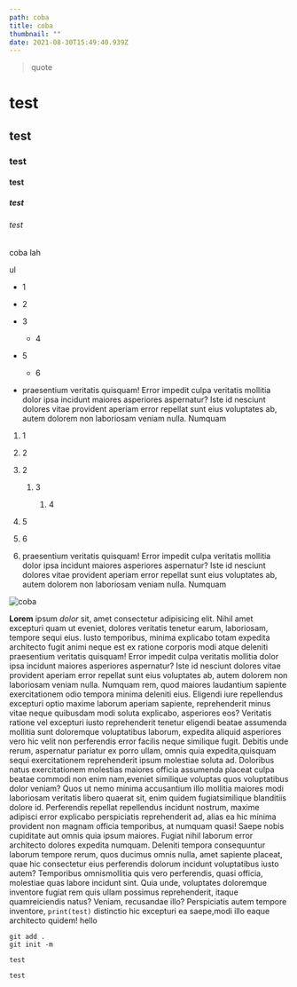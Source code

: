 ```yaml
---
path: coba
title: coba
thumbnail: ""
date: 2021-08-30T15:49:40.939Z
---
```


> quote

# test

## test

### test

#### test

##### test

###### test

coba lah

ul

- 1
- 2
- 3

  - 4

- 5

  - 6

- praesentium veritatis quisquam! Error impedit culpa veritatis mollitia dolor
  ipsa incidunt maiores asperiores aspernatur? Iste id nesciunt dolores vitae provident aperiam error repellat sunt eius voluptates ab, autem dolorem non laboriosam veniam nulla. Numquam

1. 1
2. 2
3. 2

   1. 3

      1. 4

4. 5
5. 6
6. praesentium veritatis quisquam! Error impedit culpa veritatis mollitia dolor
   ipsa incidunt maiores asperiores aspernatur? Iste id nesciunt dolores vitae provident aperiam error repellat sunt eius voluptates ab, autem dolorem non laboriosam veniam nulla. Numquam

![coba](/assets/screenshot-271-.png "coba")

**Lorem** ipsum _dolor_ sit, amet consectetur adipisicing elit. Nihil amet excepturi quam ut eveniet, dolores veritatis tenetur earum, laboriosam, tempore sequi eius. Iusto temporibus,
minima explicabo totam expedita architecto fugit animi neque est ex ratione corporis modi atque deleniti praesentium veritatis quisquam! Error impedit culpa veritatis mollitia dolor
ipsa incidunt maiores asperiores aspernatur? Iste id nesciunt dolores vitae provident aperiam error repellat sunt eius voluptates ab, autem dolorem non laboriosam veniam nulla. Numquam
rem, quod maiores laudantium sapiente exercitationem odio tempora minima deleniti eius. Eligendi iure repellendus excepturi optio maxime laborum aperiam sapiente, reprehenderit minus
vitae neque quibusdam modi soluta explicabo, asperiores eos? Veritatis ratione vel excepturi iusto reprehenderit tenetur eligendi beatae assumenda mollitia sunt doloremque voluptatibus
laborum, expedita aliquid asperiores vero hic velit non perferendis error facilis neque similique fugit. Debitis unde rerum, aspernatur pariatur ex porro ullam, omnis quia expedita,quisquam sequi exercitationem reprehenderit ipsum molestiae soluta ad. Doloribus natus exercitationem molestias maiores officia assumenda placeat culpa beatae commodi non enim nam,eveniet similique voluptas quos voluptatibus dolor veniam? Quos ut nemo minima accusantium illo mollitia maiores modi laboriosam veritatis libero quaerat sit, enim quidem fugiatsimilique blanditiis dolore id. Perferendis repellat repellendus incidunt nostrum, maxime adipisci error explicabo perspiciatis reprehenderit ad, alias ea hic minima provident non
magnam officia temporibus, at numquam quasi! Saepe nobis cupiditate aut omnis quia ipsum maiores. Fugiat nihil laborum error architecto dolores expedita numquam. Deleniti tempora
consequuntur laborum tempore rerum, quos ducimus omnis nulla, amet sapiente placeat, quae hic consectetur eius perferendis dolorum incidunt voluptatibus iusto autem? Temporibus omnismollitia quis vero perferendis, quasi officia, molestiae quas labore incidunt sint. Quia unde, voluptates doloremque inventore fugiat rem quis ullam possimus reprehenderit, itaque quamreiciendis natus? Veniam, recusandae illo? Perspiciatis autem tempore inventore, `print(test)` distinctio hic excepturi ea saepe,modi illo eaque architecto quidem! hello

```gitattributes
git add .
git init -m
```

`test`

<code>test</code>
